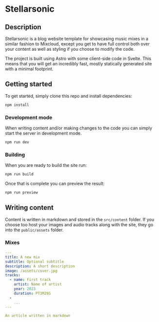 
# Stellarsonic

## Description
Stellarsonic is a blog website template for showcasing music mixes in a similar fashion to Mixcloud, except you get to have full control both over your content as well as styling if you choose to modify the code.

The project is built using Astro with some client-side code in Svelte. This means that you will get an incredibly fast, mostly statically generated site with a minimal footprint.

## Getting started
To get started, simply clone this repo and install dependencies:

```bash
npm install
```
### Development mode
When writing content and/or making changes to the code you can simply start the server in development mode.

```bash
npm run dev
```

### Building
When you are ready to build the site run:
```bash
npm run build
```
Once that is complete you can preview the result:
```bash
npm run preview
```

## Writing content
Content is written in markdown and stored in the `src/content` folder.
If you choose too host your images and audio tracks along with the site, they go into the `public/assets` folder.

### Mixes


```yaml
---
title: A new mix
subtitle: Optional subtitle
description: A short description
image: /assets/cover.jpg
tracks:
  - name: First track
    artist: Name of artist
    year: 2023
    duration: PT3M29S
  -
    ...
---

An article written in markdown
```
